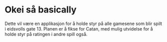 # Okei så basically

Dette vil være en applikasjon for å holde styr på alle gamesene som blir spilt i eidsvolls gate 13.
Planen er å fikse for Catan, med mulig utvidelse for å holde styr på ratingen i andre spill også.
